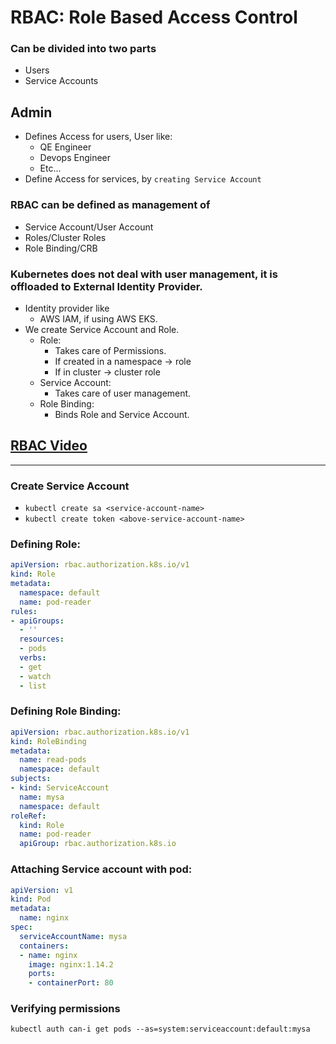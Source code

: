# RBAC: Role Based Access Control
### Can be divided into two parts
- Users
- Service Accounts

## Admin
- Defines Access for users, User like:
    - QE Engineer
    - Devops Engineer
    - Etc...
- Define Access for services, by ```creating Service Account```

### RBAC can be defined as management of
- Service Account/User Account
- Roles/Cluster Roles
- Role Binding/CRB

### Kubernetes does not deal with user management, it is offloaded to External Identity Provider.

- Identity provider like
    - AWS IAM, if using AWS EKS.
- We create Service Account and Role.
    - Role: 
        - Takes care of Permissions.
        - If created in a namespace -> role
        - If in cluster -> cluster role
    - Service Account:
        - Takes care of user management.
    - Role Binding:
        - Binds Role and Service Account.


## [RBAC Video](https://youtu.be/1slRgW2IzJY?si=OUiDn75qQru_ka2C)

---
### Create Service Account
- ```kubectl create sa <service-account-name>```
- ```kubectl create token <above-service-account-name>```

### Defining Role:

```yaml
apiVersion: rbac.authorization.k8s.io/v1
kind: Role
metadata:
  namespace: default
  name: pod-reader
rules:
- apiGroups:
  - ''
  resources:
  - pods
  verbs:
  - get
  - watch
  - list
```


### Defining Role Binding:

```yaml
apiVersion: rbac.authorization.k8s.io/v1
kind: RoleBinding
metadata:
  name: read-pods
  namespace: default
subjects:
- kind: ServiceAccount
  name: mysa
  namespace: default
roleRef:
  kind: Role
  name: pod-reader
  apiGroup: rbac.authorization.k8s.io
```

### Attaching Service account with pod:

```yaml
apiVersion: v1
kind: Pod
metadata:
  name: nginx
spec:
  serviceAccountName: mysa
  containers:
  - name: nginx
    image: nginx:1.14.2
    ports:
    - containerPort: 80
```

### Verifying permissions

```shell
kubectl auth can-i get pods --as=system:serviceaccount:default:mysa
```